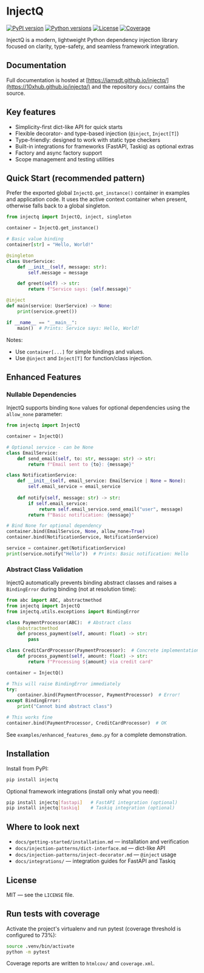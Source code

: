 # InjectQ
[![PyPI version](https://badge.fury.io/py/injectq.svg)](https://pypi.org/project/injectq/)
[![Python versions](https://img.shields.io/pypi/pyversions/injectq.svg)](https://pypi.org/project/injectq/)
[![License](https://img.shields.io/github/license/Iamsdt/injectq.svg)](https://github.com/Iamsdt/injectq/blob/main/LICENSE)
[![Coverage](https://img.shields.io/badge/coverage-73%25-yellow.svg)](#)


InjectQ is a modern, lightweight Python dependency injection library focused on clarity, type-safety, and seamless framework integration.

## Documentation
Full documentation is hosted at [https://iamsdt.github.io/injectq/](https://10xhub.github.io/injectq/) and the repository `docs/` contains the source.

## Key features

- Simplicity-first dict-like API for quick starts
- Flexible decorator- and type-based injection (`@inject`, `Inject[T]`)
- Type-friendly: designed to work with static type checkers
- Built-in integrations for frameworks (FastAPI, Taskiq) as optional extras
- Factory and async factory support
- Scope management and testing utilities

## Quick Start (recommended pattern)

Prefer the exported global `InjectQ.get_instance()` container in examples and application code. It uses the active context container when present, otherwise falls back to a global singleton.

```python
from injectq import InjectQ, inject, singleton

container = InjectQ.get_instance()

# Basic value binding
container[str] = "Hello, World!"

@singleton
class UserService:
    def __init__(self, message: str):
        self.message = message

    def greet(self) -> str:
        return f"Service says: {self.message}"

@inject
def main(service: UserService) -> None:
    print(service.greet())

if __name__ == "__main__":
    main()  # Prints: Service says: Hello, World!
```

Notes:
- Use `container[...]` for simple bindings and values.
- Use `@inject` and `Inject[T]` for function/class injection.

## Enhanced Features

### Nullable Dependencies

InjectQ supports binding `None` values for optional dependencies using the `allow_none` parameter:

```python
from injectq import InjectQ

container = InjectQ()

# Optional service - can be None
class EmailService:
    def send_email(self, to: str, message: str) -> str:
        return f"Email sent to {to}: {message}"

class NotificationService:
    def __init__(self, email_service: EmailService | None = None):
        self.email_service = email_service
    
    def notify(self, message: str) -> str:
        if self.email_service:
            return self.email_service.send_email("user", message)
        return f"Basic notification: {message}"

# Bind None for optional dependency
container.bind(EmailService, None, allow_none=True)
container.bind(NotificationService, NotificationService)

service = container.get(NotificationService)
print(service.notify("Hello"))  # Prints: Basic notification: Hello
```

### Abstract Class Validation

InjectQ automatically prevents binding abstract classes and raises a `BindingError` during binding (not at resolution time):

```python
from abc import ABC, abstractmethod
from injectq import InjectQ
from injectq.utils.exceptions import BindingError

class PaymentProcessor(ABC):  # Abstract class
    @abstractmethod
    def process_payment(self, amount: float) -> str:
        pass

class CreditCardProcessor(PaymentProcessor):  # Concrete implementation
    def process_payment(self, amount: float) -> str:
        return f"Processing ${amount} via credit card"

container = InjectQ()

# This will raise BindingError immediately
try:
    container.bind(PaymentProcessor, PaymentProcessor)  # Error!
except BindingError:
    print("Cannot bind abstract class")

# This works fine
container.bind(PaymentProcessor, CreditCardProcessor)  # OK
```

See `examples/enhanced_features_demo.py` for a complete demonstration.

## Installation

Install from PyPI:

```bash
pip install injectq
```

Optional framework integrations (install only what you need):

```bash
pip install injectq[fastapi]   # FastAPI integration (optional)
pip install injectq[taskiq]    # Taskiq integration (optional)
```

## Where to look next

- `docs/getting-started/installation.md` — installation and verification
- `docs/injection-patterns/dict-interface.md` — dict-like API
- `docs/injection-patterns/inject-decorator.md` — `@inject` usage
- `docs/integrations/` — integration guides for FastAPI and Taskiq

## License

MIT — see the `LICENSE` file.

## Run tests with coverage

Activate the project's virtualenv and run pytest (coverage threshold is configured to 73%):

```bash
source .venv/bin/activate
python -m pytest
```

Coverage reports are written to `htmlcov/` and `coverage.xml`.
